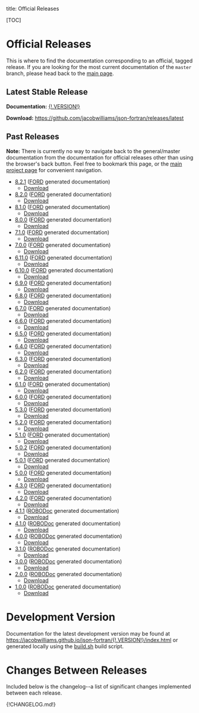 title: Official Releases

[TOC]

# Official Releases

This is where to find the documentation corresponding to an official,
tagged release. If you are looking for the most current documentation
of the `master` branch, please head back to the
[main page](|url|/index.html).

## Latest Stable Release

**Documentation:**
[{!.VERSION!}](
http://jacobwilliams.github.io/json-fortran/{!.VERSION!}/index.html)

**Download:**
<https://github.com/jacobwilliams/json-fortran/releases/latest>

## Past Releases

**Note:** There is currently no way to navigate back to the general/master
documentation from the documentation for official releases other than
using the browser's back button. Feel free to bookmark this page, or
the [main project page](|url|/index.html) for convenient navigation.

* [8.2.1](http://jacobwilliams.github.io/json-fortran/8.2.1/index.html)
   ([FORD](https://github.com/Fortran-FOSS-Programmers/ford) generated documentation)
    - [Download](https://github.com/jacobwilliams/json-fortran/releases/tag/8.2.1)
* [8.2.0](http://jacobwilliams.github.io/json-fortran/8.2.0/index.html)
   ([FORD](https://github.com/Fortran-FOSS-Programmers/ford) generated documentation)
    - [Download](https://github.com/jacobwilliams/json-fortran/releases/tag/8.2.0)
* [8.1.0](http://jacobwilliams.github.io/json-fortran/8.1.0/index.html)
   ([FORD](https://github.com/Fortran-FOSS-Programmers/ford) generated documentation)
    - [Download](https://github.com/jacobwilliams/json-fortran/releases/tag/8.1.0)
* [8.0.0](http://jacobwilliams.github.io/json-fortran/8.0.0/index.html)
   ([FORD](https://github.com/Fortran-FOSS-Programmers/ford) generated documentation)
    - [Download](https://github.com/jacobwilliams/json-fortran/releases/tag/8.0.0)
* [7.1.0](http://jacobwilliams.github.io/json-fortran/7.1.0/index.html)
   ([FORD](https://github.com/Fortran-FOSS-Programmers/ford) generated documentation)
    - [Download](https://github.com/jacobwilliams/json-fortran/releases/tag/7.1.0)
* [7.0.0](http://jacobwilliams.github.io/json-fortran/7.0.0/index.html)
   ([FORD](https://github.com/Fortran-FOSS-Programmers/ford) generated documentation)
    - [Download](https://github.com/jacobwilliams/json-fortran/releases/tag/7.0.0)
* [6.11.0](http://jacobwilliams.github.io/json-fortran/6.11.0/index.html)
   ([FORD](https://github.com/Fortran-FOSS-Programmers/ford) generated documentation)
    - [Download](https://github.com/jacobwilliams/json-fortran/releases/tag/6.11.0)
* [6.10.0](http://jacobwilliams.github.io/json-fortran/6.10.0/index.html)
   ([FORD](https://github.com/Fortran-FOSS-Programmers/ford) generated documentation)
    - [Download](https://github.com/jacobwilliams/json-fortran/releases/tag/6.10.0)
* [6.9.0](http://jacobwilliams.github.io/json-fortran/6.9.0/index.html)
   ([FORD](https://github.com/Fortran-FOSS-Programmers/ford) generated documentation)
    - [Download](https://github.com/jacobwilliams/json-fortran/releases/tag/6.9.0)
* [6.8.0](http://jacobwilliams.github.io/json-fortran/6.8.0/index.html)
   ([FORD](https://github.com/Fortran-FOSS-Programmers/ford) generated documentation)
    - [Download](https://github.com/jacobwilliams/json-fortran/releases/tag/6.8.0)
* [6.7.0](http://jacobwilliams.github.io/json-fortran/6.7.0/index.html)
   ([FORD](https://github.com/Fortran-FOSS-Programmers/ford) generated documentation)
    - [Download](https://github.com/jacobwilliams/json-fortran/releases/tag/6.7.0)
* [6.6.0](http://jacobwilliams.github.io/json-fortran/6.6.0/index.html)
   ([FORD](https://github.com/Fortran-FOSS-Programmers/ford) generated documentation)
    - [Download](https://github.com/jacobwilliams/json-fortran/releases/tag/6.6.0)
* [6.5.0](http://jacobwilliams.github.io/json-fortran/6.5.0/index.html)
   ([FORD](https://github.com/Fortran-FOSS-Programmers/ford) generated documentation)
    - [Download](https://github.com/jacobwilliams/json-fortran/releases/tag/6.5.0)
* [6.4.0](http://jacobwilliams.github.io/json-fortran/6.4.0/index.html)
   ([FORD](https://github.com/Fortran-FOSS-Programmers/ford) generated documentation)
    - [Download](https://github.com/jacobwilliams/json-fortran/releases/tag/6.4.0)
* [6.3.0](http://jacobwilliams.github.io/json-fortran/6.3.0/index.html)
   ([FORD](https://github.com/Fortran-FOSS-Programmers/ford) generated documentation)
    - [Download](https://github.com/jacobwilliams/json-fortran/releases/tag/6.3.0)
* [6.2.0](http://jacobwilliams.github.io/json-fortran/6.2.0/index.html)
   ([FORD](https://github.com/Fortran-FOSS-Programmers/ford) generated documentation)
    - [Download](https://github.com/jacobwilliams/json-fortran/releases/tag/6.2.0)
* [6.1.0](http://jacobwilliams.github.io/json-fortran/6.1.0/index.html)
   ([FORD](https://github.com/Fortran-FOSS-Programmers/ford) generated documentation)
    - [Download](https://github.com/jacobwilliams/json-fortran/releases/tag/6.1.0)
* [6.0.0](http://jacobwilliams.github.io/json-fortran/6.0.0/index.html)
   ([FORD](https://github.com/Fortran-FOSS-Programmers/ford) generated documentation)
    - [Download](https://github.com/jacobwilliams/json-fortran/releases/tag/6.0.0)
* [5.3.0](http://jacobwilliams.github.io/json-fortran/5.3.0/index.html)
   ([FORD](https://github.com/Fortran-FOSS-Programmers/ford) generated documentation)
    - [Download](https://github.com/jacobwilliams/json-fortran/releases/tag/5.3.0)
* [5.2.0](http://jacobwilliams.github.io/json-fortran/5.2.0/index.html)
   ([FORD](https://github.com/Fortran-FOSS-Programmers/ford) generated documentation)
    - [Download](https://github.com/jacobwilliams/json-fortran/releases/tag/5.2.0)
* [5.1.0](http://jacobwilliams.github.io/json-fortran/5.1.0/index.html)
   ([FORD](https://github.com/Fortran-FOSS-Programmers/ford) generated documentation)
    - [Download](https://github.com/jacobwilliams/json-fortran/releases/tag/5.1.0)
* [5.0.2](http://jacobwilliams.github.io/json-fortran/5.0.2/index.html)
   ([FORD](https://github.com/Fortran-FOSS-Programmers/ford) generated documentation)
    - [Download](https://github.com/jacobwilliams/json-fortran/releases/tag/5.0.2)
* [5.0.1](http://jacobwilliams.github.io/json-fortran/5.0.1/index.html)
   ([FORD](https://github.com/Fortran-FOSS-Programmers/ford) generated documentation)
    - [Download](https://github.com/jacobwilliams/json-fortran/releases/tag/5.0.1)
* [5.0.0](http://jacobwilliams.github.io/json-fortran/5.0.0/index.html)
   ([FORD](https://github.com/Fortran-FOSS-Programmers/ford) generated documentation)
    - [Download](https://github.com/jacobwilliams/json-fortran/releases/tag/5.0.0)
* [4.3.0](http://jacobwilliams.github.io/json-fortran/4.3.0/index.html)
   ([FORD](https://github.com/Fortran-FOSS-Programmers/ford) generated documentation)
    - [Download](https://github.com/jacobwilliams/json-fortran/releases/tag/4.3.0)
* [4.2.0](http://jacobwilliams.github.io/json-fortran/4.2.0/index.html)
   ([FORD](https://github.com/Fortran-FOSS-Programmers/ford) generated documentation)
    - [Download](https://github.com/jacobwilliams/json-fortran/releases/tag/4.2.0)
* [4.1.1](http://jacobwilliams.github.io/json-fortran/4.1.1/index.html)
   ([ROBODoc](https://github.com/gumpu/ROBODoc) generated documentation)
    - [Download](https://github.com/jacobwilliams/json-fortran/releases/tag/4.1.1)
* [4.1.0](http://jacobwilliams.github.io/json-fortran/4.1.0/index.html)
   ([ROBODoc](https://github.com/gumpu/ROBODoc) generated documentation)
    - [Download](https://github.com/jacobwilliams/json-fortran/releases/tag/4.1.0)
* [4.0.0](http://jacobwilliams.github.io/json-fortran/4.0.0/index.html)
   ([ROBODoc](https://github.com/gumpu/ROBODoc) generated documentation)
    - [Download](https://github.com/jacobwilliams/json-fortran/releases/tag/4.0.0)
* [3.1.0](http://jacobwilliams.github.io/json-fortran/3.1.0/index.html)
   ([ROBODoc](https://github.com/gumpu/ROBODoc) generated documentation)
    - [Download](https://github.com/jacobwilliams/json-fortran/releases/tag/3.1.0)
* [3.0.0](http://jacobwilliams.github.io/json-fortran/3.0.0/index.html)
   ([ROBODoc](https://github.com/gumpu/ROBODoc) generated documentation)
    - [Download](https://github.com/jacobwilliams/json-fortran/releases/tag/3.0.0)
* [2.0.0](http://jacobwilliams.github.io/json-fortran/2.0.0/index.html)
   ([ROBODoc](https://github.com/gumpu/ROBODoc) generated documentation)
    - [Download](https://github.com/jacobwilliams/json-fortran/releases/tag/2.0.0)
* [1.0.0](http://jacobwilliams.github.io/json-fortran/1.0.0/index.html)
   ([ROBODoc](https://github.com/gumpu/ROBODoc) generated documentation)
    - [Download](https://github.com/jacobwilliams/json-fortran/releases/tag/1.0.0)

# Development Version

Documentation for the latest development version may be found at
<https://jacobwilliams.github.io/json-fortran/{!.VERSION!}/index.html>
or generated locally using the
[build.sh](|url|/page/development-resources/build.sh.html) build
script.

# Changes Between Releases

Included below is the changelog--a list of significant changes
implemented between each release.

{!CHANGELOG.md!}
